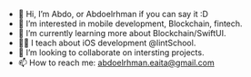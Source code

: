 - 👋 Hi, I’m Abdo, or Abdoelrhman if you can say it :D
- 👀 I’m interested in mobile development, Blockchain, fintech.
- 🌱 I’m currently learning more about Blockchain/SwiftUI.
- 🧑‍🏫 I teach about iOS development @lintSchool.
- 💞️ I’m looking to collaborate on intersting projects. 
- 📫 How to reach me: abdoelrhman.eaita@gmail.com

<!---
Abdo-codes/Abdo-codes is a ✨ special ✨ repository because its `README.md` (this file) appears on your GitHub profile.
You can click the Preview link to take a look at your changes.
--->
